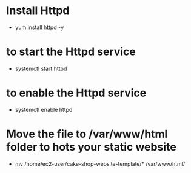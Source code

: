 # Install Httpd
- yum install httpd -y

# to  start  the Httpd service
 - systemctl start httpd

 # to  enable the Httpd service
 - systemctl enable  httpd
 
#  Move the file  to /var/www/html folder to hots your static website 
- mv /home/ec2-user/cake-shop-website-template/* /var/www/html/
